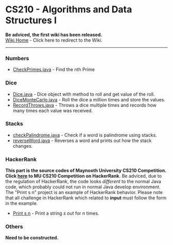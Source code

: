 CS210 - Algorithms and Data Structures I
=====

**Be adviced, the first wiki has been released.**  
[Wiki Home](https://github.com/maynooth/CS210/wiki) - Click here to redirect to the Wiki.  

***

### Numbers
- [CheckPrimes.java](Numbers/CheckPrimes.java) - Find the nth Prime

### Dice
- [Dice.java](Dice/Dice.java) - Dice object with method to roll and get value of the roll.
- [DiceMonteCarlo.java](Dice/DiceMonteCarlo.java) - Roll the dice a million times and store the values.
- [RecordThrows.java](Dice/RecordThrows.java) - Throws a dice multiple times and records how many times each value was received.

### Stacks
- [checkPalindrome.java](Stacks/checkPalindrome.java) - Check if a word is palindrome using stacks.
- [reverseWord.java](Stacks/reverseWord.java) - Reverses a word and prints out how the stack changes.

### HackerRank
**This part is the source codes of Maynooth University CS210 Competition. Click [here](https://www.hackerrank.com/test-competition) to MU CS210 Competition on HackerRank.**
Be adviced, due to the regulation of HackerRank, the code looks _different_ to the normal Java code, which probably could not run in normal Java develop environment. The "Print s n" project is an example of HackerRank behavior. Please note that all challenge in HackerRank which related to **input** must follow the form in the example.  
- [Print s n](HackerRank/Print_s_n/Solution.java) - Print a string _s_ out for _n_ times.  

### Others
**Need to be constructed.**  
